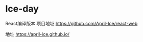 # Ice-day

React编译版本
项目地址   https://github.com/April-Ice/react-web

地址  https://april-ice.github.io/

